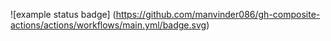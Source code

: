 ![example status badge]
(https://github.com/manvinder086/gh-composite-actions/actions/workflows/main.yml/badge.svg)


